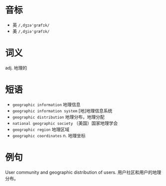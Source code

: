 # 音标

- 英 `/,dʒɪə'græfɪk/`
- 美 `/,dʒiə'ɡræfɪk/`

# 词义

adj. 地理的


# 短语

- `geographic information` 地理信息
- `geographic information system` [地]地理信息系统
- `geographic distribution` 地理分布，地理分配
- `national geographic society` （美国）国家地理学会
- `geographic region` 地理区域
- `geographic coordinates` n. 地理坐标

# 例句

User community and geographic distribution of users.
用户社区和用户的地理分布。


